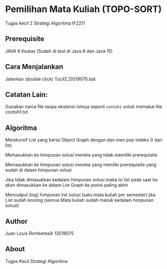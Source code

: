 # Pemilihan Mata Kuliah (TOPO-SORT)
Tugas kecil 2 Strategi Algoritma IF2211

## Prerequisite
JAVA 8 Keatas (Sudah di test di Java 8 dan Java 15)

## Cara Menjalankan
Jalankan (double click) Tucil2_13519075.bat

## Catatan Lain:
Gunakan nama file tanpa ekstensi txtnya seperti `contoh1` untuk memakai file contoh1.txt

## Algoritma
Merekursif List yang berisi Object Graph<String> dengan dan men pop indeks 0 dari list;

Memasukkan ke himpunan solusi mereka yang tidak memiliki prerequisite

Memasukkan ke himpunan solusi mereka yang memliki prerequisite yang sudah di dalam himpunan solusi

Jika tidak dimasukkan kedalam himpunan solusi maka isi list pada saat itu akan dimasukkan ke dalam List Graph<String> ke posisi paling akhir

Menoutput (log) himpunan list solusi (satu mata kuliah per semester) jika List sudah kosong (semua Mata kuliah sudah masuk kedalam himpunan solusi)

## Author
Juan Louis Rombetasik 13519075

## About
Tugas Kecil Strategi Algoritma